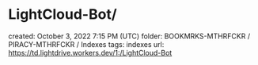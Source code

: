# LightCloud-Bot/

created: October 3, 2022 7:15 PM (UTC)
folder: BOOKMRKS-MTHRFCKR / PIRACY-MTHRFCKR / Indexes
tags: indexes
url: https://td.lightdrive.workers.dev/1:/LightCloud-Bot